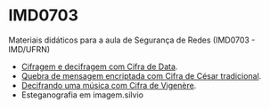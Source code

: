 # IMD0703
Materiais didáticos para a aula de Segurança de Redes (IMD0703 - IMD/UFRN)

- [Cifragem e decifragem com Cifra de Data](https://github.com/I-am-Miguel/IMD0703/tree/master/01_cifras/Data).
- [Quebra de mensagem encriptada com Cifra de César tradicional](https://github.com/I-am-Miguel/IMD0703/tree/master/01_cifras/cesar).
- [Decifrando uma música com Cifra de Vigenère](https://github.com/I-am-Miguel/IMD0703/tree/master/01_cifras/Vigenere).
- Esteganografia em imagem.silvio

